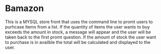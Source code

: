 # Bamazon

This is a MYSQL store front that uses the command line to promt users to purhcase items from a list.  If the quantity of items the user wants to buy exceeds the amount in stock, a message will appear and the user will be taken back to the first promt question.  If the amount of stock the user want to purchase is in availble the total will be calculated and displayed to the user. 